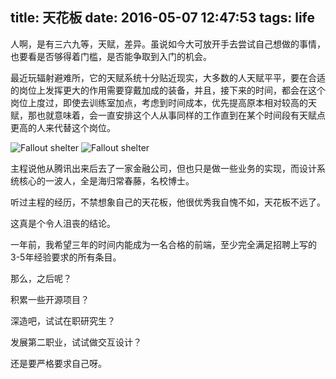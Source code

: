 title: 天花板
date: 2016-05-07 12:47:53
tags: life
---

人啊，是有三六九等，天赋，差异。虽说如今大可放开手去尝试自己想做的事情，也要看是否够得着门槛，是否能争取到入门的机会。

最近玩辐射避难所，它的天赋系统十分贴近现实，大多数的人天赋平平，要在合适的岗位上发挥更大的作用需要穿戴加成的装备，并且，接下来的时间，都会在这个岗位上度过，即使去训练室加点，考虑到时间成本，优先提高原本相对较高的天赋，那也就意味着，会一直安排这个人从事同样的工作直到在某个时间段有天赋点更高的人来代替这个岗位。

![Fallout shelter](http://cdn.zoeservers.com/IMG_0853.PNG)
![Fallout shelter](http://cdn.zoeservers.com/IMG_0854.PNG)

主程说他从腾讯出来后去了一家金融公司，但也只是做一些业务的实现，而设计系统核心的一波人，全是海归常春藤，名校博士。

听过主程的经历，不禁想象自己的天花板，他很优秀我自愧不如，天花板不远了。

这真是个令人沮丧的结论。

一年前，我希望三年的时间内能成为一名合格的前端，至少完全满足招聘上写的3-5年经验要求的所有条目。

那么，之后呢？

积累一些开源项目？

深造吧，试试在职研究生？

发展第二职业，试试做交互设计？

还是要严格要求自己呀。

